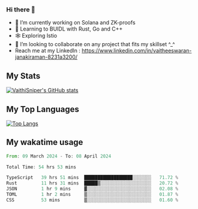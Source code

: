 ### Hi there 👋

- 🔭 I’m currently working on Solana and ZK-proofs
- 📖 Learning to BUIDL with Rust, Go and C++
- 🕸️ Exploring Istio
- 👯 I’m looking to collaborate on any project that fits my skillset ^_^
- Reach me at my LinkedIn : https://www.linkedin.com/in/vaitheeswaran-janakiraman-8231a3200/

## My Stats
[![VaithiSniper's GitHub stats](https://github-readme-stats.vercel.app/api?username=VaithiSniper&hide=stars&theme=radical)](https://github.com/anuraghazra/github-readme-stats)

## My Top Languages

[![Top Langs](https://github-readme-stats.vercel.app/api/top-langs/?username=VaithiSniper&layout=compact)](https://github.com/anuraghazra/github-readme-stats)

## My wakatime usage

<!--START_SECTION:waka-->

```rust
From: 09 March 2024 - To: 08 April 2024

Total Time: 54 hrs 53 mins

TypeScript   39 hrs 51 mins  ██████████████████░░░░░░░   71.72 %
Rust         11 hrs 31 mins  █████▒░░░░░░░░░░░░░░░░░░░   20.72 %
JSON         1 hr 9 mins     ▓░░░░░░░░░░░░░░░░░░░░░░░░   02.08 %
TOML         1 hr 2 mins     ▒░░░░░░░░░░░░░░░░░░░░░░░░   01.87 %
CSS          53 mins         ▒░░░░░░░░░░░░░░░░░░░░░░░░   01.60 %
```

<!--END_SECTION:waka-->
